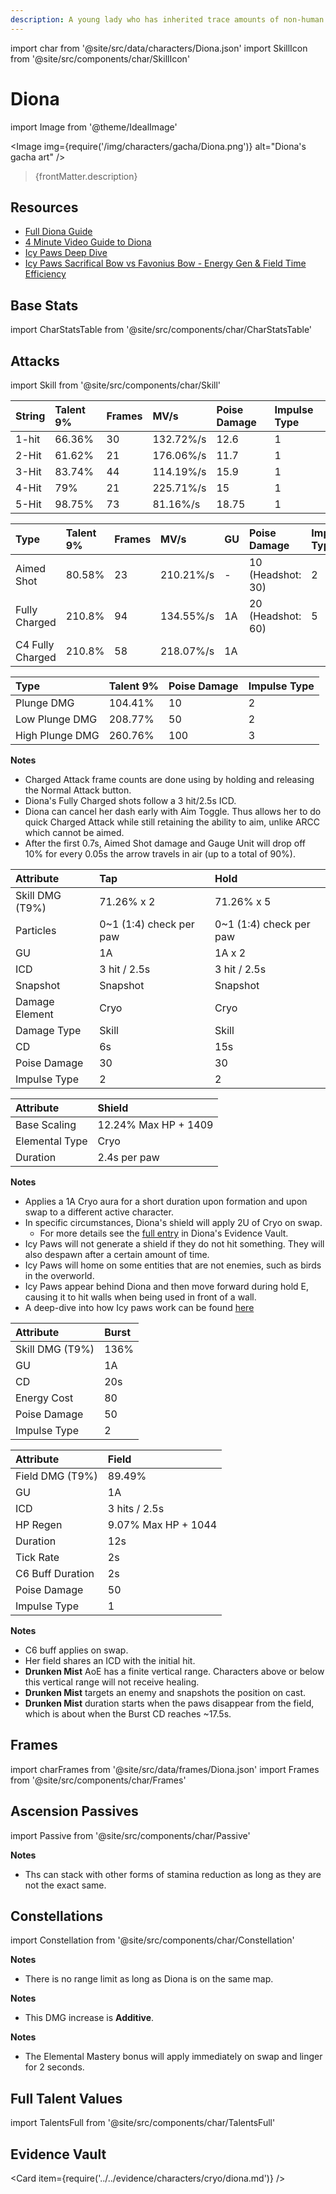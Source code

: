 ```yaml
---
description: A young lady who has inherited trace amounts of non-human blood. She is the incredibly popular bartender of the Cat's Tail tavern.
---
```


import char from '@site/src/data/characters/Diona.json'
import SkillIcon from '@site/src/components/char/SkillIcon'

# Diona

import Image from '@theme/IdealImage'

<Image img={require('/img/characters/gacha/Diona.png')} alt="Diona's gacha art" />
<blockquote>{frontMatter.description}</blockquote>

## Resources

* [Full Diona Guide](https://keqingmains.com/diona/)
* [4 Minute Video Guide to Diona](https://youtu.be/IWoSkeAFY4o)
* [Icy Paws Deep Dive](https://docs.google.com/document/d/1GZrscI-X_-CgzavXUbCeELrSumbAqlLqVkkJN1vWKwk/edit?usp=sharing)
* [Icy Paws Sacrifical Bow vs Favonius Bow - Energy Gen & Field Time Efficiency](https://docs.google.com/spreadsheets/d/1rMyjElZHS0PDU4uyJ55bKGsmUVW82ga4xPcDUJSE760/edit#gid=1389539947)

## Base Stats

import CharStatsTable from '@site/src/components/char/CharStatsTable'

<CharStatsTable char={char} />

## Attacks

import Skill from '@site/src/components/char/Skill'

<Tabs>
<TabItem value='na' label='Normal Attacks'>
<SkillIcon char={char} skill='na' />
<div class='talent-columns'>
<Skill char={char} skill='na' sectionFilter='Normal Attack' />

| String        | Talent 9% | Frames | MV/s      | Poise Damage | Impulse Type |
| :------------ | :-------- | :----- | :-------- | :----------- | :----------- |
| 1-hit         | 66.36%    | 30     | 132.72%/s | 12.6         | 1            |
| 2-Hit         | 61.62%    | 21     | 176.06%/s | 11.7         | 1            |
| 3-Hit         | 83.74%    | 44     | 114.19%/s | 15.9         | 1            |
| 4-Hit         | 79%       | 21     | 225.71%/s | 15           | 1            |
| 5-Hit         | 98.75%    | 73     | 81.16%/s  | 18.75        | 1            |

</div>
<div class='talent-columns'>
<Skill char={char} skill='na' sectionFilter='Charged Attack' />

| Type             | Talent 9% | Frames | MV/s      | GU  | Poise Damage              | Impulse Type              |
| :--------------- | :-------- | :----- | :-------- | :-- | :------------------------ | :------------------------ |
| Aimed Shot       | 80.58%    | 23     | 210.21%/s | -   | 10 \(Headshot: 30\)       | 2                         |
| Fully Charged    | 210.8%    | 94     | 134.55%/s | 1A  | 20 \(Headshot: 60\)       | 5                         |
| C4 Fully Charged | 210.8%    | 58     | 218.07%/s | 1A  | <!--- not on the sheet--> | <!--- not on the sheet--> |

</div>
<div class='talent-columns'>
<Skill char={char} skill='na' sectionFilter='Plunging Attack' />

| Type            | Talent 9% | Poise Damage | Impulse Type |
| :-------------- | :-------- | :----------- | :----------- |
| Plunge DMG      | 104.41%   | 10           | 2            |
| Low Plunge DMG  | 208.77%   | 50           | 2            |
| High Plunge DMG | 260.76%   | 100          | 3            |

</div>

**Notes**

* Charged Attack frame counts are done using by holding and releasing the Normal Attack button.
* Diona's Fully Charged shots follow a 3 hit/2.5s ICD.
* Diona can cancel her dash early with Aim Toggle. Thus allows her to do quick Charged Attack while still retaining the ability to aim, unlike ARCC which cannot be aimed.
* After the first 0.7s, Aimed Shot damage and Gauge Unit will drop off 10% for every 0.05s the arrow travels in air \(up to a total of 90%\).

</TabItem>

<TabItem value='e' label='Skill'>
<SkillIcon char={char} skill='e' />
<div class='talent-columns'>
<Skill char={char} skill='e' />

| Attribute         | Tap                       | Hold                      |
| :---------------- | :------------------------ | :------------------------ |
| Skill DMG \(T9%\) | 71.26% x 2                | 71.26% x 5                |
| Particles         | 0~1 \(1:4\) check per paw | 0~1 \(1:4\) check per paw |
| GU                | 1A                        | 1A x 2                    |
| ICD               | 3 hit / 2.5s              | 3 hit / 2.5s              |
| Snapshot          | Snapshot                  | Snapshot                  |
| Damage Element    | Cryo                      | Cryo                      |
| Damage Type       | Skill                     | Skill                     |
| CD                | 6s                        | 15s                       |
| Poise Damage      | 30                        | 30                        |
| Impulse Type      | 2                         | 2                         |

</div>

| Attribute      | Shield               |
| :------------- | :------------------- |
| Base Scaling   | 12.24% Max HP + 1409 |
| Elemental Type | Cryo                 |
| Duration       | 2.4s per paw         |

**Notes**

* Applies a 1A Cryo aura for a short duration upon formation and upon swap to a different active character.
* In specific circumstances, Diona's shield will apply 2U of Cryo on swap.
  * For more details see the [full entry](../../evidence/characters/cryo/diona.md#bug-dionas-shield-is-2u-under-specific-circumstances-that-are-guaranteed-on-swap) in Diona's Evidence Vault.
* Icy Paws will not generate a shield if they do not hit something. They will also despawn after a certain amount of time.
* Icy Paws will home on some entities that are not enemies, such as birds in the overworld.
* Icy Paws appear behind Diona and then move forward during hold E, causing it to hit walls when being used in front of a wall.
* A deep-dive into how Icy paws work can be found [here](https://docs.google.com/document/d/1GZrscI-X_-CgzavXUbCeELrSumbAqlLqVkkJN1vWKwk/edit?usp=sharing)

</TabItem>

<TabItem value='q' label='Burst'>
<SkillIcon char={char} skill='q' />
<div class='talent-columns'>
<Skill char={char} skill='q'/>

| Attribute         | Burst |
| :---------------- | :---- |
| Skill DMG \(T9%\) | 136%  |
| GU                | 1A    |
| CD                | 20s   |
| Energy Cost       | 80    |
| Poise Damage      | 50    |
| Impulse Type      | 2     |

</div>

| Attribute        | Field               |
| :--------------- | :------------------ |
| Field DMG (T9%)  | 89.49%              |
| GU               | 1A                  |
| ICD              | 3 hits / 2.5s       |
| HP Regen         | 9.07% Max HP + 1044 |
| Duration         | 12s                 |
| Tick Rate        | 2s                  |
| C6 Buff Duration | 2s                  |
| Poise Damage     | 50                  |
| Impulse Type     | 1                   |

**Notes**

* C6 buff applies on swap.
* Her field shares an ICD with the initial hit.
* **Drunken Mist** AoE has a finite vertical range. Characters above or below this vertical range will not receive healing.
* **Drunken Mist** targets an enemy and snapshots the position on cast.
* **Drunken Mist** duration starts when the paws disappear from the field, which is about when the Burst CD reaches ~17.5s.

</TabItem>
</Tabs>

## Frames

import charFrames from '@site/src/data/frames/Diona.json'
import Frames from '@site/src/components/char/Frames'

<Frames data={charFrames} />

## Ascension Passives

import Passive from '@site/src/components/char/Passive'

<Tabs>
<TabItem value='passive' label='Passive'>
<Passive char={char} passive={2} />
</TabItem>

<TabItem value='a1' label='Ascension 1'>
<Passive char={char} passive={0} />

**Notes**

* Ths can stack with other forms of stamina reduction as long as they are not the exact same.

</TabItem>

<TabItem value="a4" label="Ascension 4">
<Passive char={char} passive={1} />
</TabItem>
</Tabs>

## Constellations

import Constellation from '@site/src/components/char/Constellation'

<Tabs>
<TabItem value='c1' label='C1'>
<Constellation char={char} constellation={1} />

**Notes**

* There is no range limit as long as Diona is on the same map.

</TabItem>

<TabItem value='c2' label='C2'>
<Constellation char={char} constellation={2} />

**Notes**

* This DMG increase is **Additive**.

</TabItem>

<TabItem value='c3' label='C3'>
<Constellation char={char} constellation={3} />
</TabItem>

<TabItem value='c4' label='C4'>
<Constellation char={char} constellation={4} />
</TabItem>

<TabItem value='c5' label='C5'>
<Constellation char={char} constellation={5} />
</TabItem>

<TabItem value='c6' label='C6'>
<Constellation char={char} constellation={6} />

**Notes**

* The Elemental Mastery bonus will apply immediately on swap and linger for 2 seconds.

</TabItem>
</Tabs>

## Full Talent Values

import TalentsFull from '@site/src/components/char/TalentsFull'

<TalentsFull char={char}/>

## Evidence Vault

<Card item={require('../../evidence/characters/cryo/diona.md')} />
